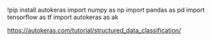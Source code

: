 !pip install autokeras
import numpy as np
import pandas as pd
import tensorflow as tf
import autokeras as ak

https://autokeras.com/tutorial/structured_data_classification/
